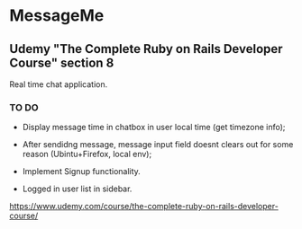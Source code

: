 # MessageMe

## Udemy "The Complete Ruby on Rails Developer Course" section 8

Real time chat application.

### TO DO

* Display message time in chatbox in user local time (get timezone info);

* After sendidng message, message input field doesnt clears out for some reason (Ubintu+Firefox, local env);

* Implement Signup functionality.

* Logged in user list in sidebar.


https://www.udemy.com/course/the-complete-ruby-on-rails-developer-course/